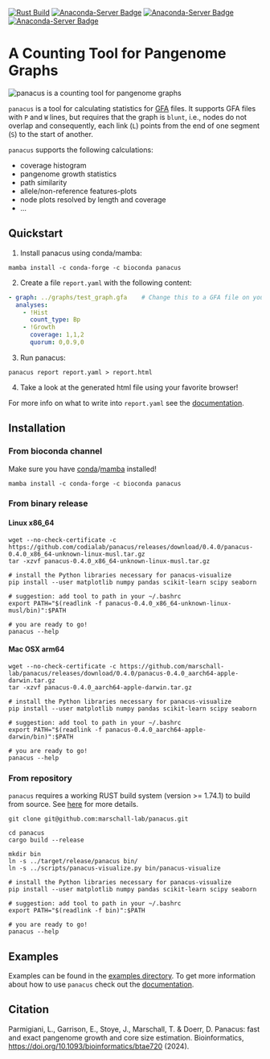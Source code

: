 [![Rust Build](https://github.com/marschall-lab/panacus/actions/workflows/rust_build.yml/badge.svg)](https://github.com/marschall-lab/panacus/actions/workflows/rust_build.yml) [![Anaconda-Server Badge](https://anaconda.org/bioconda/panacus/badges/version.svg)](https://anaconda.org/bioconda/panacus) [![Anaconda-Server Badge](https://anaconda.org/bioconda/panacus/badges/platforms.svg)](https://anaconda.org/bioconda/panacus) [![Anaconda-Server Badge](https://anaconda.org/bioconda/panacus/badges/license.svg)](https://anaconda.org/bioconda/panacus)

# A Counting Tool for Pangenome Graphs

![panacus is a counting tool for pangenome graphs](docs/panacus-illustration.png?raw=true "panacus is a counting tool for pangenome graphs")

`panacus` is a tool for calculating statistics for [GFA](https://github.com/GFA-spec/GFA-spec/blob/master/GFA1.md) files. It supports GFA files with `P` and
`W` lines, but requires that the graph is `blunt`, i.e., nodes do not overlap and consequently, each link (`L`) points from the end of one segment
(`S`) to the start of another.

`panacus` supports the following calculations:

- coverage histogram
- pangenome growth statistics
- path similarity
- allele/non-reference features-plots
- node plots resolved by length and coverage
- ...

## Quickstart
1. Install panacus using conda/mamba:
```shell
mamba install -c conda-forge -c bioconda panacus
```
2. Create a file `report.yaml` with the following content:
```yaml
- graph: ../graphs/test_graph.gfa    # Change this to a GFA file on your system
  analyses:
    - !Hist
      count_type: Bp
    - !Growth
      coverage: 1,1,2
      quorum: 0,0.9,0
```
3. Run panacus:
```shell
panacus report report.yaml > report.html
```
4. Take a look at the generated html file using your favorite browser!

For more info on what to write into `report.yaml` see the [documentation](https://github.com/codialab/panacus/wiki).

## Installation
### From bioconda channel

Make sure you have [conda](https://conda.io)/[mamba](https://anaconda.org/conda-forge/mamba) installed!

```shell
mamba install -c conda-forge -c bioconda panacus
```

### From binary release
#### Linux x86\_64
```shell
wget --no-check-certificate -c https://github.com/codialab/panacus/releases/download/0.4.0/panacus-0.4.0_x86_64-unknown-linux-musl.tar.gz
tar -xzvf panacus-0.4.0_x86_64-unknown-linux-musl.tar.gz

# install the Python libraries necessary for panacus-visualize
pip install --user matplotlib numpy pandas scikit-learn scipy seaborn

# suggestion: add tool to path in your ~/.bashrc
export PATH="$(readlink -f panacus-0.4.0_x86_64-unknown-linux-musl/bin)":$PATH

# you are ready to go!
panacus --help
```

#### Mac OSX arm64
```shell
wget --no-check-certificate -c https://github.com/marschall-lab/panacus/releases/download/0.4.0/panacus-0.4.0_aarch64-apple-darwin.tar.gz
tar -xzvf panacus-0.4.0_aarch64-apple-darwin.tar.gz

# install the Python libraries necessary for panacus-visualize
pip install --user matplotlib numpy pandas scikit-learn scipy seaborn

# suggestion: add tool to path in your ~/.bashrc
export PATH="$(readlink -f panacus-0.4.0_aarch64-apple-darwin/bin)":$PATH

# you are ready to go!
panacus --help
```

### From repository
`panacus` requires a working RUST build system (version >= 1.74.1) to build from source. See [here](https://www.rust-lang.org/tools/install) for more details.
```shell
git clone git@github.com:marschall-lab/panacus.git

cd panacus
cargo build --release

mkdir bin
ln -s ../target/release/panacus bin/
ln -s ../scripts/panacus-visualize.py bin/panacus-visualize

# install the Python libraries necessary for panacus-visualize
pip install --user matplotlib numpy pandas scikit-learn scipy seaborn

# suggestion: add tool to path in your ~/.bashrc
export PATH="$(readlink -f bin)":$PATH

# you are ready to go!
panacus --help
```

## Examples
Examples can be found in the [examples directory](/examples/). To get more information about how to use `panacus` check out the [documentation](https://github.com/codialab/panacus/wiki).

## Citation
Parmigiani, L., Garrison, E., Stoye, J., Marschall, T. & Doerr, D. Panacus: fast and exact pangenome growth and core size estimation. Bioinformatics, https://doi.org/10.1093/bioinformatics/btae720 (2024).
